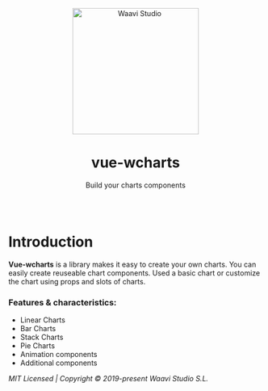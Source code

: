 <br /><br />
<p align="center"><img width="250" src="/mountains.png" alt="Waavi Studio"></p>
<h1 align="center"><strong>vue-wcharts</strong></h1>
<p align="center">Build your charts components</p>
<br /><br />

# Introduction

**Vue-wcharts** is a library makes it easy to create your own charts. You can easily create reuseable chart components. Used a basic chart or customize the chart using props and slots of charts.

### Features & characteristics:
* Linear Charts
* Bar Charts
* Stack Charts
* Pie Charts
* Animation components
* Additional components

*MIT Licensed | Copyright © 2019-present Waavi Studio S.L.*
